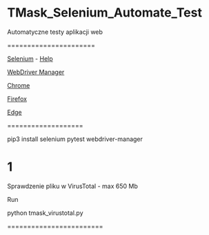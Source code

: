 # TMask_Selenium_Automate_Test
Automatyczne testy aplikacji web


======================


[Selenium](https://selenium-python.readthedocs.io/locating-elements.html) - [Help](https://selenium-python.readthedocs.io/locating-elements.html)

[WebDriver Manager](https://github.com/SergeyPirogov/webdriver_manager)


[Chrome](https://chromedriver.chromium.org/downloads)

[Firefox](https://github.com/mozilla/geckodriver/releases)

[Edge](https://developer.microsoft.com/en-us/microsoft-edge/tools/webdriver/)

===================

pip3 install selenium pytest webdriver-manager

# 1

Sprawdzenie pliku w VirusTotal - max 650 Mb

Run

python tmask_virustotal.py <Sciezka do pliku>
  

========================
